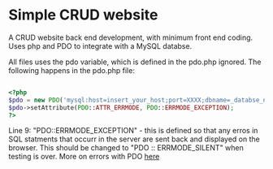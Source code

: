 # Simple CRUD website
 A CRUD website back end development, with minimum front end coding. Uses php and PDO to integrate with a MySQL databse. 

All files uses the pdo variable, which is defined in the pdo.php ignored. The following happens in the pdo.php file:
```php

<?php
$pdo = new PDO('mysql:host=insert_your_host;port=XXXX;dbname=_databse_name_', '_username', '_password');
$pdo->setAttribute(PDO::ATTR_ERRMODE, PDO::ERRMODE_EXCEPTION);
?>
```

Line 9: "PDO::ERRMODE_EXCEPTION" - this is defined so that any erros in SQL statments that occurr in the server are sent back and displayed on the browser. This should be changed to "PDO :: ERRMODE_SILENT" when testing is over. More on errors with PDO [here](http://www.w3big.com/php/php-pdo-error-handling.html)
